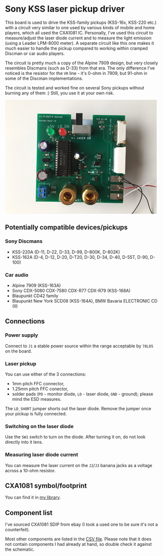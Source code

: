 # Sony KSS laser pickup driver

This board is used to drive the KSS-family pickups (KSS-16x, KSS-220 etc.) with a circuit very similar to one used by various kinds of mobile and home players, which all used the CXA1081 IC. Personally, I've used this circuit to measure/adjust the laser diode current and to measure the light emission (using a Leader LPM-8000 meter). A separate circuit like this one makes it much easier to handle the pickup compared to working within cramped Discman or car audio players.

The circuit is pretty much a copy of the Alpine 7909 design, but very closely resembles Discmans (such as D-33) from that era. The only difference I've noticed is the resistor for the `VR` line - it's 0-ohm in 7909, but 91-ohm in some of the Discman implementations.

The circuit is tested and worked fine on several Sony pickups without burning any of them :) Still, you use it at your own risk.

![3D render](/pictures/IMG_1101_thumb.JPG)

## Potentially compatible devices/pickups

### Sony Discmans
- KSS-220A (D-11, D-22, D-33, D-99, D-800K, D-802K)
- KSS-162A (D-4, D-12, D-20, D-T20, D-30, D-34, D-40, D-55T, D-90, D-100)

### Car audio
- Alpine 7909 (KSS-163A)
- Sony CDX-5080 CDX-7580 CDX-R77 CDX-R79 (KSS-168A)
- Blaupunkt CD42 family
- Blaupunkt New York SCD08 (KSS-164A), BMW Bavaria ELECTRONIC CD (II)

## Connections

### Power supply
Connect to `J1` a stable power source within the range acceptable by `78L05` on the board.

### Laser pickup
You can use either of the 3 connections:
- 1mm pitch FFC connector,
- 1.25mm pitch FFC conector,
- solder pads (`PD` - monitor diode, `LD` - laser diode, `GND` - ground); please mind the ESD measures.

The `LD_SHORT` jumper shorts out the laser diode. Remove the jumper once your pickup is fully connected.

### Switching on the laser diode

Use the `SW1` switch to turn on the diode. After turning it on, do not look directly into it lens.

### Measuring laser diode current

You can measure the laser current on the `J2`/`J3` banana jacks as a voltage across a 10-ohm resistor.

## CXA1081 symbol/footprint

You can find it in [my library](https://github.com/dymczykm/marcin_kicad_library).

## Component list

I've sourced CXA1081 SDIP from ebay (I took a used one to be sure it's not a counterfeit).

Most other components are listed in the [CSV file](digikey_bom.csv). Please note that it does not contain components I had already at hand, so double check it against the schematic.

